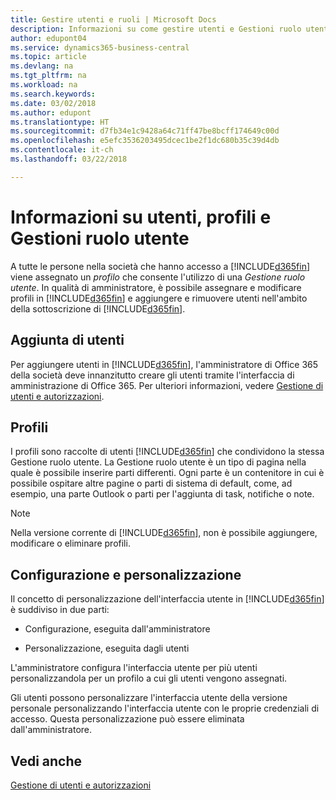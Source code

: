 ```yaml
---
title: Gestire utenti e ruoli | Microsoft Docs
description: Informazioni su come gestire utenti e Gestioni ruolo utente in Business Central.
author: edupont04
ms.service: dynamics365-business-central
ms.topic: article
ms.devlang: na
ms.tgt_pltfrm: na
ms.workload: na
ms.search.keywords: 
ms.date: 03/02/2018
ms.author: edupont
ms.translationtype: HT
ms.sourcegitcommit: d7fb34e1c9428a64c71ff47be8bcff174649c00d
ms.openlocfilehash: e5efc3536203495dcec1be2f1dc680b35c39d4db
ms.contentlocale: it-ch
ms.lasthandoff: 03/22/2018

---
```

# <a name="understanding-users-profiles-and-role-centers"></a>Informazioni su utenti, profili e Gestioni ruolo utente
A tutte le persone nella società che hanno accesso a [!INCLUDE[d365fin](includes/d365fin_md.md)] viene assegnato un *profilo* che consente l'utilizzo di una *Gestione ruolo utente*. In qualità di amministratore, è possibile assegnare e modificare profili in [!INCLUDE[d365fin](includes/d365fin_md.md)] e aggiungere e rimuovere utenti nell'ambito della sottoscrizione di [!INCLUDE[d365fin](includes/d365fin_md.md)].  

## <a name="adding-users"></a>Aggiunta di utenti
Per aggiungere utenti in [!INCLUDE[d365fin](includes/d365fin_md.md)], l'amministratore di Office 365 della società deve innanzitutto creare gli utenti tramite l'interfaccia di amministrazione di Office 365. Per ulteriori informazioni, vedere [Gestione di utenti e autorizzazioni](ui-how-users-permissions.md).  

## <a name="profiles"></a>Profili
I profili sono raccolte di utenti [!INCLUDE[d365fin](includes/d365fin_md.md)] che condividono la stessa Gestione ruolo utente. La Gestione ruolo utente è un tipo di pagina nella quale è possibile inserire parti differenti. Ogni parte è un contenitore in cui è possibile ospitare altre pagine o parti di sistema di default, come, ad esempio, una parte Outlook o parti per l'aggiunta di task, notifiche o note.  

> [!NOTE]  
>  Nella versione corrente di [!INCLUDE[d365fin](includes/d365fin_md.md)], non è possibile aggiungere, modificare o eliminare profili.  

## <a name="configuration-and-personalization"></a>Configurazione e personalizzazione
Il concetto di personalizzazione dell'interfaccia utente in [!INCLUDE[d365fin](includes/d365fin_md.md)] è suddiviso in due parti:  

-   Configurazione, eseguita dall'amministratore  

-   Personalizzazione, eseguita dagli utenti  

L'amministratore configura l'interfaccia utente per più utenti personalizzandola per un profilo a cui gli utenti vengono assegnati.  

Gli utenti possono personalizzare l'interfaccia utente della versione personale personalizzando l'interfaccia utente con le proprie credenziali di accesso. Questa personalizzazione può essere eliminata dall'amministratore.  

## <a name="see-also"></a>Vedi anche  
[Gestione di utenti e autorizzazioni](ui-how-users-permissions.md)  
<!-- [Customize the User Interface](../customize-the-user-interface.md)   
 [Security Overview](../Security%20Overview.md)-->

